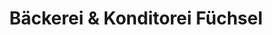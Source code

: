 ---
title: "Bäckerei & Konditorei Füchsel"
url: /torgau/baeckerei-und-konditorei-fuechsel/
shop: Bäckerei
---